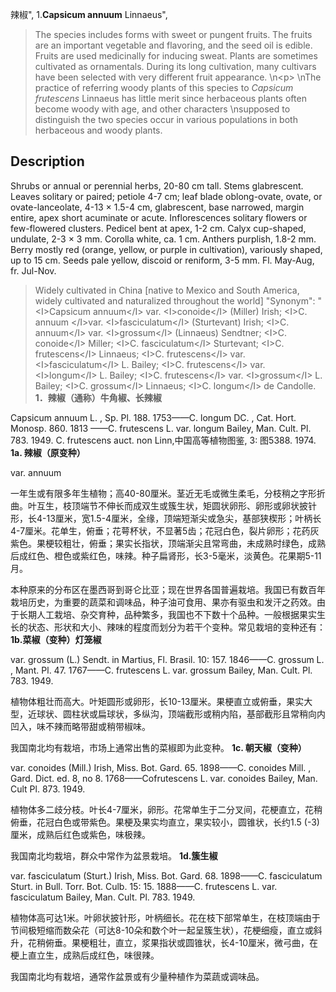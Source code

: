 辣椒",
1.**Capsicum annuum** Linnaeus",

> The species includes forms with sweet or pungent fruits. The fruits are an important vegetable and flavoring, and the seed oil is edible. Fruits are used medicinally for inducing sweat. Plants are sometimes cultivated as ornamentals. During its long cultivation, many cultivars have been selected with very different fruit appearance.&#x0D;\n&lt;p&gt;&#x0D;\nThe practice of referring woody plants of this species to *Capsicum frutescens* Linnaeus has little merit since herbaceous plants often become woody with age, and other characters&#x0D;\nsupposed to distinguish the two species occur in various populations in both herbaceous and woody plants.

## Description
Shrubs or annual or perennial herbs, 20-80 cm tall. Stems glabrescent. Leaves solitary or paired; petiole 4-7 cm; leaf blade oblong-ovate, ovate, or ovate-lanceolate, 4-13 × 1.5-4 cm, glabrescent, base narrowed, margin entire, apex short acuminate or acute. Inflorescences solitary flowers or few-flowered clusters. Pedicel bent at apex, 1-2 cm. Calyx cup-shaped, undulate, 2-3 × 3 mm. Corolla white, ca. 1 cm. Anthers purplish, 1.8-2 mm. Berry mostly red (orange, yellow, or purple in cultivation), variously shaped, up to 15 cm. Seeds pale yellow, discoid or reniform, 3-5 mm. Fl. May-Aug, fr. Jul-Nov.

> Widely cultivated in China [native to Mexico and South America, widely cultivated and naturalized throughout the world]
  "Synonym": "&lt;I&gt;Capsicum annuum&lt;/I&gt; var. &lt;I&gt;conoide&lt;/I&gt; (Miller) Irish; &lt;I&gt;C. annuum &lt;/I&gt;var. &lt;I&gt;fasciculatum&lt;/I&gt; (Sturtevant) Irish; &lt;I&gt;C. annuum&lt;/I&gt; var. &lt;I&gt;grossum&lt;/I&gt; (Linnaeus) Sendtner; &lt;I&gt;C. conoide&lt;/I&gt; Miller; &lt;I&gt;C. fasciculatum&lt;/I&gt; Sturtevant; &lt;I&gt;C. frutescens&lt;/I&gt; Linnaeus; &lt;I&gt;C. frutescens&lt;/I&gt; var. &lt;I&gt;fasciculatum&lt;/I&gt; L. Bailey; &lt;I&gt;C. frutescens&lt;/I&gt; var. &lt;I&gt;longum&lt;/I&gt; L. Bailey; &lt;I&gt;C. frutescens&lt;/I&gt; var. &lt;I&gt;grossum&lt;/I&gt; L. Bailey; &lt;I&gt;C. grossum&lt;/I&gt; Linnaeus; &lt;I&gt;C. longum&lt;/I&gt; de Candolle.
**1．辣椒（通称）牛角椒、长辣椒**

Capsicum annuum L. , Sp. Pl. 188. 1753——C. longum DC. , Cat. Hort. Monosp. 860. 1813 ——C. frutescens L. var. longum Bailey, Man. Cult. Pl. 783. 1949. C. frutescens auct. non Linn,中国高等植物图鉴, 3: 图5388. 1974.
**1a. 辣椒（原变种）**

var. annuum

一年生或有限多年生植物；高40-80厘米。茎近无毛或微生柔毛，分枝稍之字形折曲。叶互生，枝顶端节不伸长而成双生或簇生状，矩圆状卵形、卵形或卵状披针形，长4-13厘米，宽1.5-4厘米，全缘，顶端短渐尖或急尖，基部狭楔形；叶柄长4-7厘米。花单生，俯垂；花萼杯状，不显著5齿；花冠白色，裂片卵形；花药灰紫色。果梗较粗壮，俯垂；果实长指状，顶端渐尖且常弯曲，未成熟时绿色，成熟后成红色、橙色或紫红色，味辣。种子扁肾形，长3-5毫米，淡黄色。花果期5-11月。

本种原来的分布区在墨西哥到哥仑比亚；现在世界各国普遍栽培。我国已有数百年栽培历史，为重要的蔬菜和调味品，种子油可食用、果亦有驱虫和发汗之药效。由于长期人工栽培、杂交育种，品种繁多，我国也不下数十个品种。一般根据果实生长的状态、形状和大小、辣味的程度而划分为若干个变种。常见栽培的变种还有：
**1b.菜椒（变种）灯笼椒**

var. grossum (L.) Sendt. in Martius, Fl. Brasil. 10: 157. 1846——C. grossum L. , Mant. Pl. 47. 1767——C. frutescens L. var. grossum Bailey, Man. Cult. Pl. 783. 1949.

植物体粗壮而高大。叶矩圆形或卵形，长10-13厘米。果梗直立或俯垂，果实大型，近球状、圆柱状或扁球状，多纵沟，顶端截形或稍内陷，基部截形且常稍向内凹入，味不辣而略带甜或稍带椒味。

我国南北均有栽培，市场上通常出售的菜椒即为此变种。
**1c. 朝天椒（变种）**

var. conoides (Mill.) Irish, Miss. Bot. Gard. 65. 1898——C. conoides Mill. , Gard. Dict. ed. 8, no 8. 1768——Cofrutescens L. var. conoides Bailey, Man. Cult Pl. 873. 1949.

植物体多二歧分枝。叶长4-7厘米，卵形。花常单生于二分叉间，花梗直立，花稍俯垂，花冠白色或带紫色。果梗及果实均直立，果实较小，圆锥状，长约1.5 (-3)厘米，成熟后红色或紫色，味极辣。

我国南北均栽培，群众中常作为盆景栽培。
**1d.簇生椒**

var. fasciculatum (Sturt.) Irish, Miss. Bot. Gard. 68. 1898——C. fasciculatum Sturt. in Bull. Torr. Bot. Culb. 15: 15. 1888——C. frutescens L. var. fasciculatum Bailey, Man. Cult. Pl. 783. 1949.

植物体高可达1米。叶卵状披针形，叶柄细长。花在枝下部常单生，在枝顶端由于节间极短缩而数朵花（可达8-10朵和数个叶一起呈簇生状），花梗细瘦，直立或斜升，花稍俯垂。果梗粗壮，直立，浆果指状或圆锥状，长4-10厘米，微弓曲，在梗上直立生，成熟后成红色，味很辣。

我国南北均有栽培，通常作盆景或有少量种植作为菜蔬或调味品。
